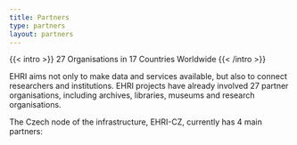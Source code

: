 ```yaml
---
title: Partners
type: partners
layout: partners
---
```


{{< intro >}}
27 Organisations in 17 Countries Worldwide
{{< /intro >}}

EHRI aims not only to make data and services available, but also to connect researchers and institutions. EHRI projects have already involved 27 partner organisations, including archives, libraries, museums and research organisations.

The Czech node of the infrastructure, EHRI-CZ, currently has 4 main partners:
